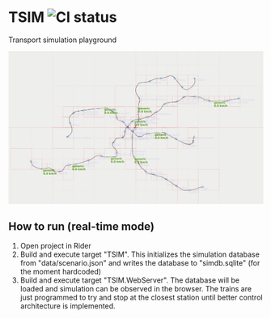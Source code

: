 # TSIM ![CI status](https://travis-ci.com/cejpmart/TSIM.svg?branch=develop)
Transport simulation playground

![screenshot](https://github.com/cejpmart/TSIM/blob/develop/screenshots/output.svg)

## How to run (real-time mode)

1. Open project in Rider
2. Build and execute target "TSIM". This initializes the simulation database from "data/scenario.json" and writes the
   database to "simdb.sqlite" (for the moment hardcoded)
3. Build and execute target "TSIM.WebServer". The database will be loaded and simulation can be observed in the browser.
   The trains are just programmed to try and stop at the closest station until better control architecture
   is implemented.
